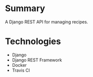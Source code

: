 # Summary 
A Django REST API for managing recipes. 

# Technologies
- Django
- Django REST Framework
- Docker
- Travis CI
